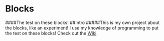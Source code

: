 # Blocks
####The test on these blocks!
##Intro
#####This is my own project about the blocks, like an experiment! I use my knowledge of programming to put the test on these blocks!
Check out the [Wiki]((https://github.com/Kenny12366/Blocks/wiki))
